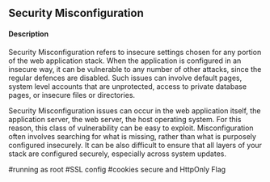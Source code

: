 ## Security Misconfiguration

#### Description

Security Misconfiguration refers to insecure settings chosen for any portion of the web application stack. When the application is configured in an insecure way, it can be vulnerable to any number of other attacks, since the regular defences are disabled. Such issues can involve default pages, system level accounts that are unprotected, access to private database pages, or insecure files or directories.

Security Misconfiguration issues can occur in the web application itself, the application server, the web server, the host operating system. For this reason, this class of vulnerability can be easy to exploit. Misconfiguration often involves searching for what is missing, rather than what is purposely configured insecurely. It can be also difficult to ensure that all layers of your stack are configured securely, especially across system updates.


#running as root
#SSL config
#cookies secure and HttpOnly Flag 